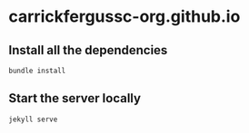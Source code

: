 # carrickfergussc-org.github.io

## Install all the dependencies

    bundle install

## Start the server locally

    jekyll serve